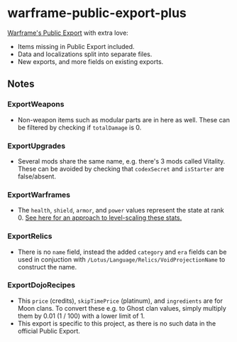 # warframe-public-export-plus

[Warframe's Public Export](https://github.com/calamity-inc/warframe-public-export) with extra love:
- Items missing in Public Export included.
- Data and localizations split into separate files.
- New exports, and more fields on existing exports.

## Notes

### ExportWeapons

- Non-weapon items such as modular parts are in here as well. These can be filtered by checking if `totalDamage` is 0.

### ExportUpgrades

- Several mods share the same name, e.g. there's 3 mods called Vitality. These can be avoided by checking that `codexSecret` and `isStarter` are false/absent.

### ExportWarframes

- The `health`, `shield`, `armor`, and `power` values represent the state at rank 0. [See here for an approach to level-scaling these stats.](https://github.com/Sainan/warframe-build-evaluator/blob/d05257f704e688ec387c697c6768b951cf3d5389/evaluator.pluto#L438-L500)

### ExportRelics

- There is no `name` field, instead the added `category` and `era` fields can be used in conjuction with `/Lotus/Language/Relics/VoidProjectionName` to construct the name.

### ExportDojoRecipes

- This `price` (credits), `skipTimePrice` (platinum), and `ingredients` are for Moon clans. To convert these e.g. to Ghost clan values, simply multiply them by 0.01 (1 / 100) with a lower limit of 1.
- This export is specific to this project, as there is no such data in the official Public Export.
